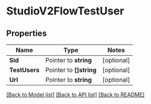 # StudioV2FlowTestUser

## Properties
Name | Type | Notes
------------ | ------------- | -------------
**Sid** | Pointer to **string** | [optional] 
**TestUsers** | Pointer to **[]string** | [optional] 
**Url** | Pointer to **string** | [optional] 

[[Back to Model list]](../README.md#documentation-for-models) [[Back to API list]](../README.md#documentation-for-api-endpoints) [[Back to README]](../README.md)


